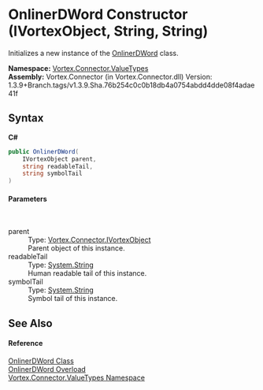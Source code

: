 # OnlinerDWord Constructor (IVortexObject, String, String)
 

Initializes a new instance of the <a href="T_Vortex_Connector_ValueTypes_OnlinerDWord.md">OnlinerDWord</a> class.

**Namespace:**&nbsp;<a href="N_Vortex_Connector_ValueTypes.md">Vortex.Connector.ValueTypes</a><br />**Assembly:**&nbsp;Vortex.Connector (in Vortex.Connector.dll) Version: 1.3.9+Branch.tags/v1.3.9.Sha.76b254c0c0b18db4a0754abdd4dde08f4adae41f

## Syntax

**C#**<br />
``` C#
public OnlinerDWord(
	IVortexObject parent,
	string readableTail,
	string symbolTail
)
```


#### Parameters
&nbsp;<dl><dt>parent</dt><dd>Type: <a href="T_Vortex_Connector_IVortexObject.md">Vortex.Connector.IVortexObject</a><br />Parent object of this instance.</dd><dt>readableTail</dt><dd>Type: <a href="https://docs.microsoft.com/dotnet/api/system.string" target="_blank">System.String</a><br />Human readable tail of this instance.</dd><dt>symbolTail</dt><dd>Type: <a href="https://docs.microsoft.com/dotnet/api/system.string" target="_blank">System.String</a><br />Symbol tail of this instance.</dd></dl>

## See Also


#### Reference
<a href="T_Vortex_Connector_ValueTypes_OnlinerDWord.md">OnlinerDWord Class</a><br /><a href="Overload_Vortex_Connector_ValueTypes_OnlinerDWord__ctor.md">OnlinerDWord Overload</a><br /><a href="N_Vortex_Connector_ValueTypes.md">Vortex.Connector.ValueTypes Namespace</a><br />